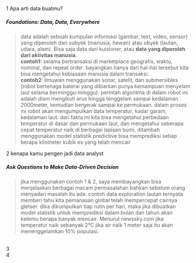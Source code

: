1 Apa arti data buatmu?
##### Foundations: Data, Data, Everywhere
> data adalah sebuah kumpulan informasi (gambar, text, video, sensor) yang diperoleh dari subyek (manusia, hewan) atau obyek (lautan, udara, alam). Bisa saja data dari kuisioner, atau <strong>data yang diperoleh dari aktivitas manusia</strong>.<br>
<strong>contoh1:</strong> selama bertransaksi di marketplace geografis, waktu, nominal, dan repeat order. bayangkan hanya dari hal-hal tersebut kita bisa mengetahui kebiasaan manusia dalam transaksi. <br>
<strong>contoh2</strong>: ilmuwan menggunakan sonar, satelit, dan  submersibles (robot bertenaga baterai yang dibiarkan punya kemampuan menyelam laut selama berminggu-minggu). perintah algoritma di dalam robot ini adalah diam mengikuti arus hingga tenggelam sampai kedalaman 2000meter, kemudian bergerak sampai ke permukaan. dalam proses ini robot akan mengumpulkan data temperatur, kadar garam, kedalaman laut. dari fakta ini kita bisa mengetahui perbedaan temperatur di dasar dan permukaan laut, dan mengetahui seberapa cepat temperatur naik di berbagai lapisan bumi, ditambah menggunakan model statistik predictive bisa memprediksi setiap berapa kilometer kubik es yang telah mencair<br>

2 kenapa kamu pengen jadi data analyst
##### Ask Questions to Make Data-Driven Decision 
> jika menggunakan contoh 1 & 2, saya membayangkan bisa menjelaskan berbagai macam permasalahan bahkan sebelum orang menyadari masalah itu ada. contoh data exploration lautan ternyata memberi tahu kita pemanasan global telah mempercepat cairnya gletser. dika dikumpulkan tiap rutin per hari, maka jika dibuatkan model statistik untuk memprediksi dalam bulan dan tahun akan ketemu berapa banyak mencair. Menurut newssky.com jika temperatur naik sebanyak 2&#8451; jika air naik 1 meter saja itu akan menenggelamkan 10% populasi. 
<br>
3
<br>
4
 